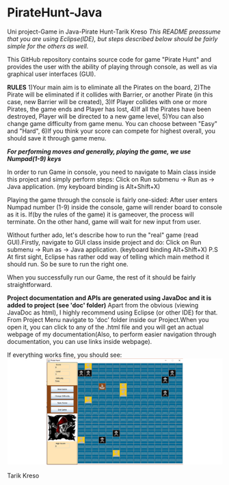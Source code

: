 # PirateHunt-Java
Uni project-Game in Java-Pirate Hunt-Tarik Kreso
*This README preassume that you are using Eclipse(IDE), but steps described below should be fairly simple for the others as well.*

This GitHub repository contains source code for game "Pirate Hunt" and provides the user with the ability of playing through console,
as well as via graphical user interfaces (GUI).

**RULES**
 1)Your main aim is to eliminate all the Pirates on the board,
 2)The Pirate will be eliminated if it collides with Barrier, or another Pirate (in this case, new Barrier will be created),
 3)If Player collides with one or more Pirates, the game ends and Player has lost,
 4)If all the Pirates have been destroyed, Player will be directed to a new game level,
 5)You can also change game difficulty from game menu. You can choose between "Easy" and "Hard",
 6)If you think your score can compete for highest overall, you should save it through game menu.

***For performing moves and generally, playing the game, we use Numpad(1-9) keys***

In order to run Game in console, you need to navigate to Main class inside this project and simply perform steps:
  Click on Run submenu -> Run as -> Java application. (my keyboard binding is Alt+Shift+X)

Playing the game through the console is fairly one-sided: After user enters Numpad number (1-9) inside the console, game will render board 
to console as it is. If(by the rules of the game) it is gameover, the process will terminate. On the other hand, game will wait for new 
input from user.

Without further ado, let's describe how to run the "real" game (read GUI).Firstly, navigate to GUI class inside project and do:
  Click on Run submenu -> Run as -> Java application. (keyboard binding Alt+Shift+X)
  P.S At first sight, Eclipse has rather odd way of telling which main method it should run. So be sure to run the right one.

When you successfully run our Game, the rest of it should be fairly straightforward.

****Project documentation and APIs are generated using JavaDoc and it is added to project (see 'doc' folder)****
  Apart from the obvious (viewing JavaDoc as html), I highly recommend using Eclipse (or other IDE) for that. From Project Menu navigate 
  to 'doc' folder inside our Project.When you open it, you can click to any of the <classname>.html file and you will get an actual webpage
  of my documentation(Also, to perform easier navigation through documentation, you can use links inside webpage).
 
 If everything works fine, you should see:
 ![Screenshot](https://github.com/kr3s0/PirateHunt-Java/blob/master/GUI-Pirate%20Hunt.png)
  
  Tarik Kreso
